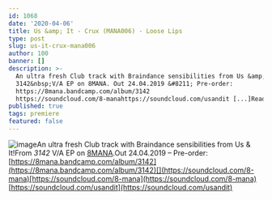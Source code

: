 ```yaml
---
id: 1068
date: '2020-04-06'
title: Us &amp; It - Crux (MANA006) - Loose Lips
type: post
slug: us-it-crux-mana006
author: 100
banner: []
description: >-
  An ultra fresh Club track with Braindance sensibilities from Us &amp; It! From
  3142&nbsp;V/A EP on 8MANA. Out 24.04.2019 &#8211; Pre-order:
  https://8mana.bandcamp.com/album/3142
  https://soundcloud.com/8-manahttps://soundcloud.com/usandit [...]Read More...
published: true
tags: premiere
featured: false
---
```

![image](../undefined)An ultra fresh Club track with Braindance sensibilities from Us & It!From _3142_ V/A EP on [8MANA](https://8mana.bandcamp.com/).Out 24.04.2019 – Pre-order: [](https://8mana.bandcamp.com/album/3142)[https://8mana.bandcamp.com/album/3142](https://8mana.bandcamp.com/album/3142)[](https://soundcloud.com/8-mana)[https://soundcloud.com/8-mana](https://soundcloud.com/8-mana)  
[](https://soundcloud.com/usandit)[https://soundcloud.com/usandit](https://soundcloud.com/usandit)